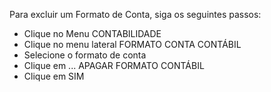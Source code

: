 ﻿Para excluir um Formato de Conta, siga os seguintes passos:

* Clique no Menu CONTABILIDADE
* Clique no menu lateral FORMATO CONTA CONTÁBIL
* Selecione o formato de conta
* Clique em ... APAGAR FORMATO CONTÁBIL
* Clique em SIM

